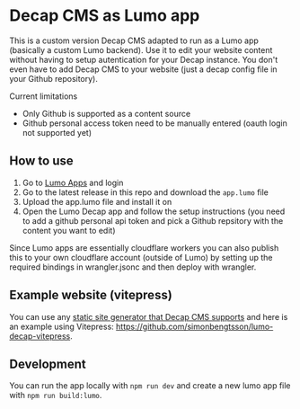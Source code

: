 # Decap CMS as Lumo app

This is a custom version Decap CMS adapted to run as a Lumo app (basically a custom Lumo backend). Use it to edit your website content without having to setup autentication for your Decap instance. You don't even have to add Decap CMS to your website (just a decap config file in your Github repository).

Current limitations
- Only Github is supported as a content source
- Github personal access token need to be manually entered (oauth login not supported yet)

## How to use

1. Go to [Lumo Apps](https://lumoapps.me) and login
2. Go to the latest release in this repo and download the `app.lumo` file
3. Upload the app.lumo file and install it on 
4. Open the Lumo Decap app and follow the setup instructions (you need to add a github personal api token and pick a Github repsitory with the content you want to edit)

Since Lumo apps are essentially cloudflare workers you can also publish this to your own cloudflare account (outside of Lumo) by setting up the required bindings in wrangler.jsonc and then deploy with wrangler.

## Example website (vitepress)

You can use any [static site generator that Decap CMS supports](https://decapcms.org/docs/gatsby/#:~:text=Variable%20Type%20Widgets-,Platform%20Guides,-Gatsby) and here is an example using Vitepress: https://github.com/simonbengtsson/lumo-decap-vitepress.

## Development

You can run the app locally with `npm run dev` and create a new lumo app file with `npm run build:lumo`.
